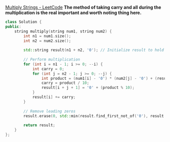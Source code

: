 [Multiply Strings - LeetCode](https://leetcode.com/problems/multiply-strings/)
**The method of taking carry and all during the multiplication is the real important and worth noting thing here.**
```C++
class Solution {
public:
    string multiply(string num1, string num2) {
        int n1 = num1.size();
        int n2 = num2.size();
        
        std::string result(n1 + n2, '0'); // Initialize result to hold the multiplication
        
        // Perform multiplication
        for (int i = n1 - 1; i >= 0; --i) {
            int carry = 0;
            for (int j = n2 - 1; j >= 0; --j) {
                int product = (num1[i] - '0') * (num2[j] - '0') + (result[i + j + 1] - '0') + carry;
                carry = product / 10;
                result[i + j + 1] = '0' + (product % 10);
            }
            result[i] += carry;
        }
        
        // Remove leading zeros
        result.erase(0, std::min(result.find_first_not_of('0'), result.size() - 1));
        
        return result;
    }
};
```

